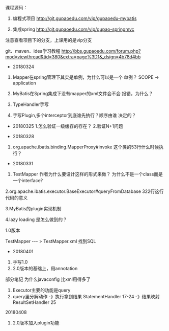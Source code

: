 课程源码：
1. 编程式项目 http://git.gupaoedu.com/vip/gupaoedu-mybatis
 
2. 集成spring
http://git.gupaoedu.com/vip/gupao-springmvc
 
注意查看项目下的分支，上课用的是vip分支
 
git、maven、idea学习教程 http://bbs.gupaoedu.com/forum.php?mod=viewthread&tid=380&extra=page%3D1&_dsign=4b78d4bb

* 20180324
1. Mapper在spring管理下其实是单例，为什么可以是一个
单例？ SCOPE -> application
 
2. MyBatis在Spring集成下没有mapper的xml文件会不会
报错，为什么？
 
3. TypeHandler手写
 
4. 手写Plugin,多个interceptor到底谁先执行？顺序由谁
决定的？

* 20180325
1.怎么验证一级缓存的存在？
2.验证N+1问题

* 20180328
1. org.apache.ibatis.binding.MapperProxy#invoke 这个类的53行什么时候执行？

* 20180331
1. TestMapper 作者为什么要设计这样的形式来做？
为什么不是一个class而是一个interface?
 
2.org.apache.ibatis.executor.BaseExecutor#queryFromDatabase 322行这行代码的意义
 
3.MyBatis的plugin实现机制
 
4.lazy loading 是怎么做到的？

    
1.0版本
 
TestMapper --- > TestMapper.xml
找到SQL



* 20180401
1. 手写1.0
2. 2.0版本的基础上，用annotation
 
 
部分笔记
为什么javaconfig 比xml用得多了
 
1. Executor主要的功能是query
2. query里分解动作
    -》执行拿到结果  StatementHandler  17-24
    -》结果映射      ResultSetHandler  25

20180408
1.  2.0版本加入plugin功能